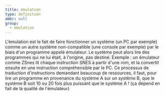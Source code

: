 ```yaml
---
title: émulation
type: definition
abbr: null
group:
  - emulation
---
```

L'émulation est le fait de faire fonctionner un système (un PC par exemple) comme un autre système non-compatible (une console par exemple) par le biais d'un programme appelé émulateur. Le système peut alors lire des programmes qui ne lui était, à l'origine, pas destiné. Exemple : un émulateur comme ZSnes lit chaque instruction SNES à partir d'une rom, et la convertit ensuite en une instruction compréhensible par le PC. Ce processus de traduction d'instructions demandant beaucoup de ressources, il faut, pour lire un programme en provenance du système A sur un système B, que le système B soit 10 ou 20 fois plus puissant que le système A ! (ça dépend en fait de la qualité de l'émulateur)
